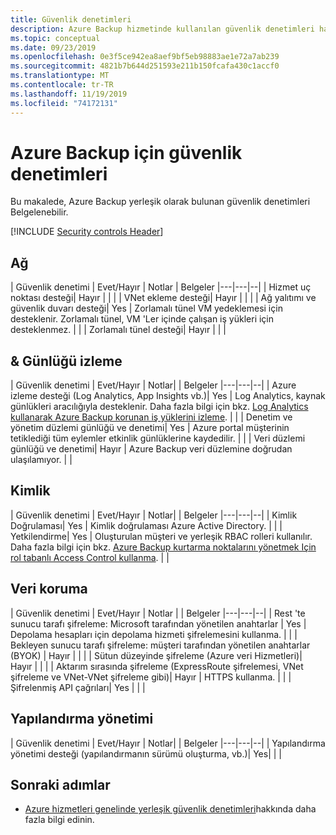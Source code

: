```yaml
---
title: Güvenlik denetimleri
description: Azure Backup hizmetinde kullanılan güvenlik denetimleri hakkında bilgi edinin. Bu denetimler hizmetin güvenlik açıklarını engellemesine, algılamasına ve yanıt vermesine yardımcı olur.
ms.topic: conceptual
ms.date: 09/23/2019
ms.openlocfilehash: 0e3f5ce942ea8aef9bf5eb98883ae1e72a7ab239
ms.sourcegitcommit: 4821b7b644d251593e211b150fcafa430c1accf0
ms.translationtype: MT
ms.contentlocale: tr-TR
ms.lasthandoff: 11/19/2019
ms.locfileid: "74172131"
---
```

# <a name="security-controls-for-azure-backup"></a>Azure Backup için güvenlik denetimleri

Bu makalede, Azure Backup yerleşik olarak bulunan güvenlik denetimleri Belgelenebilir.

[!INCLUDE [Security controls Header](../../includes/security-controls-header.md)]

## <a name="network"></a>Ağ

| Güvenlik denetimi | Evet/Hayır | Notlar | Belgeler
|---|---|--|
| Hizmet uç noktası desteği| Hayır |  |  |
| VNet ekleme desteği| Hayır |  |  |
| Ağ yalıtımı ve güvenlik duvarı desteği| Yes | Zorlamalı tünel VM yedeklemesi için desteklenir. Zorlamalı tünel, VM 'Ler içinde çalışan iş yükleri için desteklenmez. |  |
| Zorlamalı tünel desteği| Hayır |  |  |

## <a name="monitoring--logging"></a>& Günlüğü izleme

| Güvenlik denetimi | Evet/Hayır | Notlar| | Belgeler
|---|---|--|
| Azure izleme desteği (Log Analytics, App Insights vb.)| Yes | Log Analytics, kaynak günlükleri aracılığıyla desteklenir. Daha fazla bilgi için bkz. [Log Analytics kullanarak Azure Backup korunan iş yüklerini izleme](https://azure.microsoft.com/blog/monitor-all-azure-backup-protected-workloads-using-log-analytics/). |  |
| Denetim ve yönetim düzlemi günlüğü ve denetimi| Yes | Azure portal müşterinin tetiklediği tüm eylemler etkinlik günlüklerine kaydedilir. |  |
| Veri düzlemi günlüğü ve denetimi| Hayır | Azure Backup veri düzlemine doğrudan ulaşılamıyor.  |  |

## <a name="identity"></a>Kimlik

| Güvenlik denetimi | Evet/Hayır | Notlar| | Belgeler
|---|---|--|
| Kimlik Doğrulaması| Yes | Kimlik doğrulaması Azure Active Directory. |  |
| Yetkilendirme| Yes | Oluşturulan müşteri ve yerleşik RBAC rolleri kullanılır. Daha fazla bilgi için bkz. [Azure Backup kurtarma noktalarını yönetmek Için rol tabanlı Access Control kullanma](/azure/backup/backup-rbac-rs-vault). |  |

## <a name="data-protection"></a>Veri koruma

| Güvenlik denetimi | Evet/Hayır | Notlar | | Belgeler
|---|---|--|
| Rest 'te sunucu tarafı şifreleme: Microsoft tarafından yönetilen anahtarlar | Yes | Depolama hesapları için depolama hizmeti şifrelemesini kullanma. |  |
| Bekleyen sunucu tarafı şifreleme: müşteri tarafından yönetilen anahtarlar (BYOK) | Hayır |  |  |
| Sütun düzeyinde şifreleme (Azure veri Hizmetleri)| Hayır |  |  |
| Aktarım sırasında şifreleme (ExpressRoute şifrelemesi, VNet şifreleme ve VNet-VNet şifreleme gibi)| Hayır | HTTPS kullanma. |  |
| Şifrelenmiş API çağrıları| Yes |  |  |

## <a name="configuration-management"></a>Yapılandırma yönetimi

| Güvenlik denetimi | Evet/Hayır | Notlar| | Belgeler
|---|---|--|
| Yapılandırma yönetimi desteği (yapılandırmanın sürümü oluşturma, vb.)| Yes|  |  |

## <a name="next-steps"></a>Sonraki adımlar

- [Azure hizmetleri genelinde yerleşik güvenlik denetimleri](../security/fundamentals/security-controls.md)hakkında daha fazla bilgi edinin.
